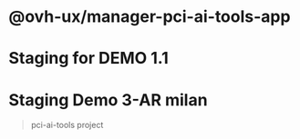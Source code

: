 # @ovh-ux/manager-pci-ai-tools-app
# Staging for DEMO 1.1
# Staging Demo 3-AR milan
> pci-ai-tools project
